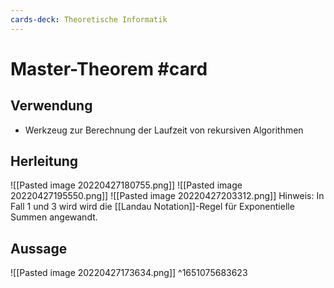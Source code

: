 ```yaml
---
cards-deck: Theoretische Informatik
---
```


# Master-Theorem #card 
## Verwendung
- Werkzeug zur Berechnung der Laufzeit von rekursiven Algorithmen
## Herleitung
![[Pasted image 20220427180755.png]]
![[Pasted image 20220427195550.png]]
![[Pasted image 20220427203312.png]]
Hinweis: In Fall $1$ und $3$ wird wird die [[Landau Notation]]-Regel für Exponentielle Summen angewandt.
## Aussage
![[Pasted image 20220427173634.png]]
^1651075683623
